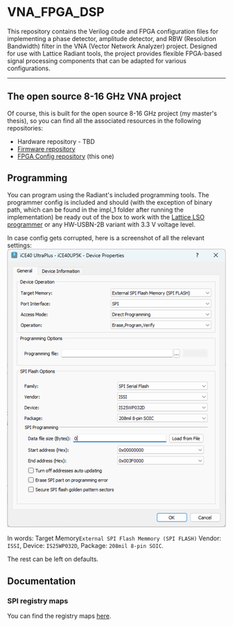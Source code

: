 # VNA_FPGA_DSP

This repository contains the Verilog code and FPGA configuration files for implementing a phase detector, amplitude detector, and RBW (Resolution Bandwidth) filter in the VNA (Vector Network Analyzer) project. Designed for use with Lattice Radiant tools, the project provides flexible FPGA-based signal processing components that can be adapted for various configurations.  
___

## The open source 8-16 GHz VNA project  
Of course, this is built for the open source 8-16 GHz project (my master's thesis), so you can find all the associated resources in the following repositories:
- Hardware repository - TBD
- [Firmware repository](https://github.com/MysteriousWolf/VNA_Firmware)
- [FPGA Config repository](https://github.com/MysteriousWolf/VNA_FPGA_DSP/) (this one)

## Programming
You can program using the Radiant's included programming tools. The programmer config is included and should (with the exception of binary path, which can be found in the impl_1 folder after running the implementation) be ready out of the box to work with the [Lattice LSO programmer](https://github.com/aljazblatnik/GPS-receiver/tree/main/development%20tools/FPGA/FPGA%20programmer) or any HW-USBN-2B variant with 3.3 V voltage level.

In case config gets corrupted, here is a screenshot of all the relevant settings:
![Programmer settings](resources/prog.png)

In words: Target Memory`External SPI Flash Memmory (SPI FLASH)` Vendor: `ISSI`, Device: `IS25WP032D`, Package: `208mil 8-pin SOIC`.

The rest can be left on defaults.

## Documentation
### SPI registry maps  
You can find the registry maps [here](resources/registry_map.md).
